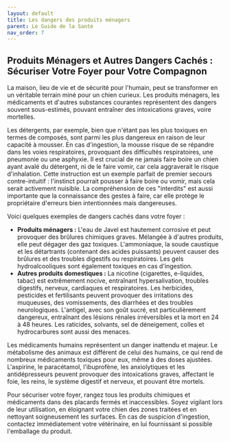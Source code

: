 ```yaml
---
layout: default
title: Les dangers des produits ménagers
parent: Le Guide de la Santé
nav_order: 7
---
```


## **Produits Ménagers et Autres Dangers Cachés : Sécuriser Votre Foyer pour Votre Compagnon**

La maison, lieu de vie et de sécurité pour l'humain, peut se transformer en un véritable terrain miné pour un chien curieux. Les produits ménagers, les médicaments et d'autres substances courantes représentent des dangers souvent sous-estimés, pouvant entraîner des intoxications graves, voire mortelles.

Les détergents, par exemple, bien que n'étant pas les plus toxiques en termes de composés, sont parmi les plus dangereux en raison de leur capacité à mousser. En cas d'ingestion, la mousse risque de se répandre dans les voies respiratoires, provoquant des difficultés respiratoires, une pneumonie ou une asphyxie. Il est crucial de ne jamais faire boire un chien ayant avalé du détergent, ni de le faire vomir, car cela aggraverait le risque d'inhalation. Cette instruction est un exemple parfait de premier secours contre-intuitif : l'instinct pourrait pousser à faire boire ou vomir, mais cela serait activement nuisible. La compréhension de ces "interdits" est aussi importante que la connaissance des gestes à faire, car elle protège le propriétaire d'erreurs bien intentionnées mais dangereuses.

Voici quelques exemples de dangers cachés dans votre foyer :

*   **Produits ménagers :** L'eau de Javel est hautement corrosive et peut provoquer des brûlures chimiques graves. Mélangée à d'autres produits, elle peut dégager des gaz toxiques. L'ammoniaque, la soude caustique et les détartrants (contenant des acides puissants) peuvent causer des brûlures et des troubles digestifs ou respiratoires. Les gels hydroalcooliques sont également toxiques en cas d'ingestion.
*   **Autres produits domestiques :** La nicotine (cigarettes, e-liquides, tabac) est extrêmement nocive, entraînant hypersalivation, troubles digestifs, nerveux, cardiaques et respiratoires. Les herbicides, pesticides et fertilisants peuvent provoquer des irritations des muqueuses, des vomissements, des diarrhées et des troubles neurologiques. L'antigel, avec son goût sucré, est particulièrement dangereux, entraînant des lésions rénales irréversibles et la mort en 24 à 48 heures. Les raticides, solvants, sel de déneigement, colles et hydrocarbures sont aussi des menaces.

Les médicaments humains représentent un danger inattendu et majeur. Le métabolisme des animaux est différent de celui des humains, ce qui rend de nombreux médicaments toxiques pour eux, même à des doses ajustées. L'aspirine, le paracétamol, l'ibuprofène, les anxiolytiques et les antidépresseurs peuvent provoquer des intoxications graves, affectant le foie, les reins, le système digestif et nerveux, et pouvant être mortels.

Pour sécuriser votre foyer, rangez tous les produits chimiques et médicaments dans des placards fermés et inaccessibles. Soyez vigilant lors de leur utilisation, en éloignant votre chien des zones traitées et en nettoyant soigneusement les surfaces. En cas de suspicion d'ingestion, contactez immédiatement votre vétérinaire, en lui fournissant si possible l'emballage du produit. 